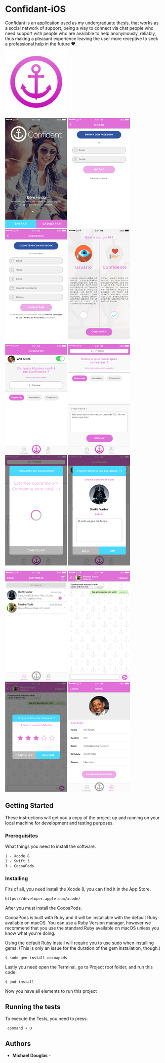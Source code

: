 # Confidant-iOS 

Confidant is an application used as my undergraduate thesis, that works as a social network of support, being a way to connect via chat people who need support with people who are available to help anonymously, reliably, thus making a pleasant experience leaving the user more receptive to seek a professional help in the future ❤️.

<img src="Confidant/Resources/Assets.xcassets/AppIcon.appiconset/Icon-App-83.5x83.5%402x.png" width="200">

<img src="ConfidantScreenShots/Welcome%20Screen.png" width="200"> <img src="ConfidantScreenShots/Log%20In%20Screen.png" width="200"> <img src="ConfidantScreenShots/Sign%20Up%20Screen.png" width="200"> <img src="ConfidantScreenShots/Qual%20o%20seu%20Perfil.png" width="200"> 

<img src="ConfidantScreenShots/Confidente%20Screen.png" width="200"> <img src="ConfidantScreenShots/Procurar%20Confidant%20Screen.png" width="200"> <img src="ConfidantScreenShots/Procurando%20Confidant%20Screen.png" width="200"> <img src="ConfidantScreenShots/Alguem%20precisa%20de%20sua%20ajuda%20Screen.png" width="200"> 

<img src="ConfidantScreenShots/Conversas%20Screen.png" width="200"> <img src="ConfidantScreenShots/Conversa%20Screen.png" width="200"> <img src="ConfidantScreenShots/Avaliar%20Conversa.png" width="200"> <img src="ConfidantScreenShots/Perfil%20Screen.png" width="200">

## Getting Started

These instructions will get you a copy of the project up and running on your local machine for development and testing purposes.

### Prerequisites

What things you need to install the software.

```
1 - Xcode 8
2 - Swift 3
3 - CocoaPods
```

### Installing

Firs of all, you need install the Xcode 8, you can find it in the App Store.

```
https://developer.apple.com/xcode/
```

After you must install the CocoaPods.

CocoaPods is built with Ruby and it will be installable with the default Ruby available on macOS. You can use a Ruby Version manager, however we recommend that you use the standard Ruby available on macOS unless you know what you're doing.

Using the default Ruby install will require you to use sudo when installing gems. (This is only an issue for the duration of the gem installation, though.)

```
$ sudo gem install cocoapods
```

Lastly you need open the Terminal, go to Project root folder, and run this code:

```
$ pod install
```

Now you have all elements to run this project

## Running the tests

To execute the Tests, you need to press:

```
 command + U
```

## Authors

* **Michael Douglas** -
